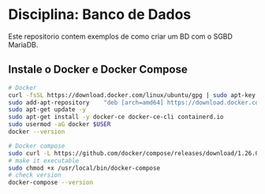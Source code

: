 # Disciplina: Banco de Dados

Este repositorio contem exemplos de como criar um BD com o SGBD MariaDB.

## Instale o Docker e Docker Compose

```bash
# Docker
curl -fsSL https://download.docker.com/linux/ubuntu/gpg | sudo apt-key add -
sudo add-apt-repository    "deb [arch=amd64] https://download.docker.com/linux/ubuntu $(lsb_release -cs) stable"
sudo apt-get update -y
sudo apt-get install -y docker-ce docker-ce-cli containerd.io
sudo usermod -aG docker $USER
docker --version

# Docker compose
sudo curl -L https://github.com/docker/compose/releases/download/1.26.0/docker-compose-`uname -s`-`uname -m` -o /usr/local/bin/docker-compose
# make it executable
sudo chmod +x /usr/local/bin/docker-compose
# check version
docker-compose --version
``` 
